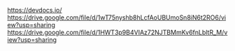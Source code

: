 https://devdocs.io/
https://drive.google.com/file/d/1wT75nyshb8hLcfAoUBUmoSn8iN6t2RO6/view?usp=sharing
https://drive.google.com/file/d/1HWT3p9B4VIAz72NJTBMmKv6fnLbltR_M/view?usp=sharing
